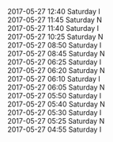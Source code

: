 2017-05-27 12:40 Saturday  I  
2017-05-27 11:45 Saturday  N  
2017-05-27 11:40 Saturday  I  
2017-05-27 10:25 Saturday  N  
2017-05-27 08:50 Saturday  I  
2017-05-27 08:45 Saturday  N  
2017-05-27 06:25 Saturday  I  
2017-05-27 06:20 Saturday  N  
2017-05-27 06:10 Saturday  I  
2017-05-27 06:05 Saturday  N  
2017-05-27 05:50 Saturday  I  
2017-05-27 05:40 Saturday  N  
2017-05-27 05:30 Saturday  I  
2017-05-27 05:25 Saturday  N  
2017-05-27 04:55 Saturday  I  
